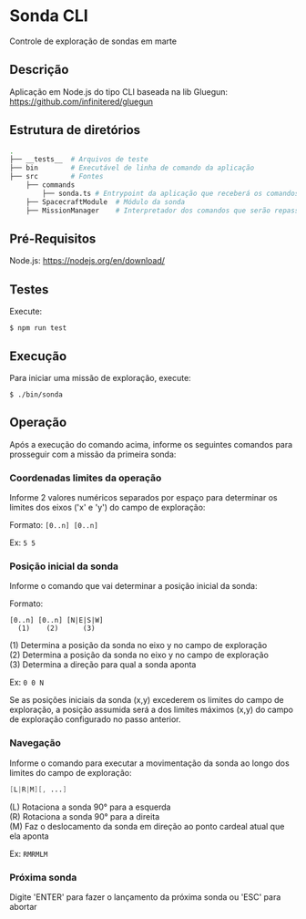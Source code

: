 # Sonda CLI

Controle de exploração de sondas em marte

## Descrição

Aplicação em Node.js do tipo CLI baseada na lib Gluegun: https://github.com/infinitered/gluegun

## Estrutura de diretórios

```bash
.
├── __tests__  # Arquivos de teste
├── bin        # Executável de linha de comando da aplicação
├── src        # Fontes
    ├── commands
        ├── sonda.ts # Entrypoint da aplicação que receberá os comandos do usuário
    ├── SpacecraftModule  # Módulo da sonda
    ├── MissionManager    # Interpretador dos comandos que serão repassados à sonda (configuração e deslocamento)
```

## Pré-Requisitos

Node.js: https://nodejs.org/en/download/

## Testes

Execute:

```shell
$ npm run test
```

## Execução

Para iniciar uma missão de exploração, execute:

```shell
$ ./bin/sonda
```

## Operação

Após a execução do comando acima, informe os seguintes comandos para prosseguir com a missão da primeira sonda:

### Coordenadas limites da operação

Informe 2 valores numéricos separados por espaço para determinar os limites dos eixos ('x' e 'y') do campo de exploração:

Formato: `[0..n] [0..n]`

Ex: `5 5`

### Posição inicial da sonda

Informe o comando que vai determinar a posição inicial da sonda:

Formato:

```
[0..n] [0..n] [N|E|S|W]
  (1)    (2)      (3)
```

(1) Determina a posição da sonda no eixo y no campo de exploração\
(2) Determina a posição da sonda no eixo y no campo de exploração\
(3) Determina a direção para qual a sonda aponta

Ex: `0 0 N`

Se as posições iniciais da sonda (x,y) excederem os limites do campo de exploração, a posição assumida será a dos limites máximos (x,y) do campo de exploração configurado no passo anterior.

### Navegação

Informe o comando para executar a movimentação da sonda ao longo dos limites do campo de exploração:

```v
[L|R|M][, ...]
```

(L) Rotaciona a sonda 90° para a esquerda\
(R) Rotaciona a sonda 90° para a direita\
(M) Faz o deslocamento da sonda em direção ao ponto cardeal atual que ela aponta

Ex: `RMRMLM`

### Próxima sonda

Digite 'ENTER' para fazer o lançamento da próxima sonda ou 'ESC' para abortar
